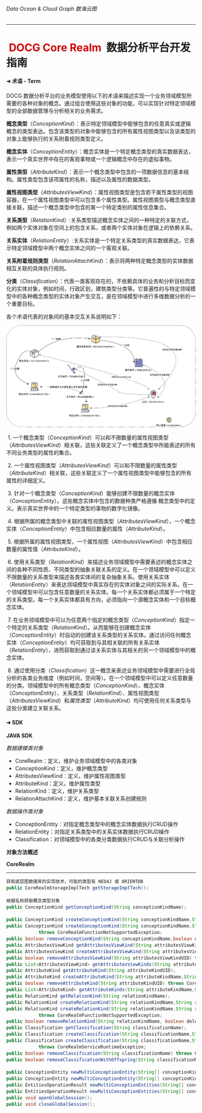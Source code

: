 ###### Data Ocean & Cloud Graph  数海云图

***
# <span style="color:#CE0000;"> DOCG Core Realm  </span>数据分析平台开发指南

#### ➜ 术语 - Term 

DOCG 数据分析平台的业务模型使用以下的术语来描述实现一个业务领域模型所需要的各种对象的概念。通过组合使用这些对象的功能，可以实现针对特定领域模型的全部数据管理与分析相关的业务需求。

**概念类型**（*ConceptionKind*）：表示特定领域模型中能够包含的任意真实或逻辑概念的类型表达。包含该类型的对象中能够包含的所有属性视图类型以及该类型的对象上能够执行的关系附着规则类型定义。

**概念实体**（*ConceptionEntity*）：概念实体是一个特定概念类型的真实数据表达，表示一个真实世界中存在的客观事物或一个逻辑概念中存在的虚拟事物。

**属性类型**（*AttributeKind*）：表示一个概念类型中包含的一项数据信息的基本结构。属性类型包含该项属性的名称，描述以及属性的数据类型。

**属性视图类型**（*AttributesViewKind*）：属性视图类型是包含若干属性类型的视图容器，在一个属性视图类型中可以包含多个属性类型。属性视图类型与概念类型直接关联，描述一个概念类型中包含的某一个特定类别的属性信息集合。

**关系类型**（*RelationKind*）:关系类型描述概念实体之间的一种特定的关联方式，例如两个实体对象在空间上的包含关系，或者两个实体对象在逻辑上的依赖关系。

**关系实体**（*RelationEntity*）:关系实体是一个特定关系类型的真实数据表达，它表示特定领域模型中两个概念实体之间的一个客观关联。

**关系附着规则类型**（*RelationAttachKind*）：表示将两种特定概念类型的实体数据相互关联的具体执行规则。

**分类**（*Classification*）：代表一类客观存在的，不依赖具体的业务和分析目标而变化的实体对象，例如时间，行政区划，建筑类型分类等。它普遍性的与特定领域模型中的各种概念类型的实体对象产生交互，是在领域模型中进行多维数据分析的一个重要目标。

各个术语代表的对象间的基本交互关系说明如下：

![image](documentPic/modelStructure.png)





​	1. 一个概念类型（*ConceptionKind*）可以和不限数量的属性视图类型（*AttributesViewKind*）相关联，这些关联定义了一个概念类型中所能表述的所有不同业务类型的属性的集合。

​	2. 一个属性视图类型（*AttributesViewKind*）可以和不限数量的属性类型（*AttributeKind*）相关联，这些关联定义了一个属性视图类型中能够包含的所有属性的详细定义。

​	3. 针对一个概念类型（*ConceptionKind*）能够创建不限数量的概念实体（*ConceptionEntity*）。这些概念实体中包含的数据种类严格遵循 概念类型中的定义。表示真实世界中的一个特定类型的事物的数字化镜像。

​	4. 根据所属的概念类型中关联的属性视图类型（*AttributesViewKind*），一个概念实体（*ConceptionEntity*）中包含相应数量的属性（*AttributeKind*）。

​	5. 根据所属的属性视图类型，一个属性视图（*AttributesViewKind*）中包含相应数量的属性值（*AttributeKind*）。

​	6. 使用关系类型（*RelationKind*）来描述业务领域模型中需要表述的概念实体之间的各种不同性质、不同类型的抽象关联关系的定义。在一个领域模型中可以定义不限数量的关系类型来描述各类实体间的复杂抽象关系。使用关系实体（*RelationEntity*）来表达领域模型中真实存在的实体对象之间的实际关系。在一个领域模型中可以包含任意数量的关系实体。每一个关系实体都必须属于一个特定的关系类型。每一个关系实体都具有方向，必须指向一个源概念实体和一个目标概念实体。

​	7. 在业务领域模型中可以为任意两个指定的概念类型（*ConceptionKind*）指定一个特定的关系类型（*RelationKind*）。从而能够在创建概念实体（*ConceptionEntity*）时自动的创建该关系类型的关系实体。通过访问任何概念实体（*ConceptionEntity*）均可获取到与其相关联的所有关系实体（*RelationEntity*），进而获取到通过该关系实体与其相关的另一个领域模型中的概念实体。

​	8. 通过使用分类（*Classification*）这一概念来表述业务领域模型中需要进行全局分析的各类业务维度（例如时间，空间等）。在一个领域模型中可以定义任意数量的分类。领域模型中的所有概念类型（*ConceptionKind*）、概念实体（*ConceptionEntity*）、关系类型（*RelationKind*）、属性视图类型（*AttributesViewKind*）和*属性类型*（*AttributeKind*）均可使用任何关系类型与这些分类建立关联关系。



#### ➜ SDK

**JAVA SDK**

*数据建模类对象*

- CoreRealm：定义，维护业务领域模型中的各类对象
- ConceptionKind：定义，维护概念类型
- AttributesViewKind：定义，维护属性视图类型
- AttributeKind：定义，维护属性类型
- RelationKind：定义，维护关系类型
- RelationAttachKind：定义，维护基本关联关系创建规则

*数据操作类对象*

- ConceptionEntity：对指定概念类型中的概念实体数据执行CRUD操作
- RelationEntity：对指定关系类型中的关系实体数据执行CRUD操作
- Classification：对领域模型中的各类分类数据执行CRUD与关联分析操作

**对象方法概述**

**CoreRealm**

---

```java
获取底层图数据库的实现技术，可能的类型有 NEO4J 或 ORIENTDB
public CoreRealmStorageImplTech getStorageImplTech();

根据名称获取概念类型对象
public ConceptionKind getConceptionKind(String conceptionKindName);

public ConceptionKind createConceptionKind(String conceptionKindName,String conceptionKindDesc);
public ConceptionKind createConceptionKind(String conceptionKindName,String conceptionKindDesc,String parentConceptionKindName)
            throws CoreRealmFunctionNotSupportedException;
public boolean removeConceptionKind(String conceptionKindName,boolean deleteExistEntities) throws CoreRealmServiceRuntimeException;
public AttributesViewKind getAttributesViewKind(String attributesViewKindUID);
public AttributesViewKind createAttributesViewKind(String attributesViewKindName,String attributesViewKindDesc, AttributesViewKind.AttributesViewKindDataForm attributesViewKindDataForm);
public boolean removeAttributesViewKind(String attributesViewKindUID) throws CoreRealmServiceRuntimeException;
public List<AttributesViewKind> getAttributesViewKinds(String attributesViewKindName, String attributesViewKindDesc, AttributesViewKind.AttributesViewKindDataForm attributesViewKindDataForm);
public AttributeKind getAttributeKind(String attributeKindUID);
public AttributeKind createAttributeKind(String attributeKindName,String attributeKindDesc, AttributeDataType attributeDataType);
public boolean removeAttributeKind(String attributeKindUID) throws CoreRealmServiceRuntimeException;
public List<AttributeKind> getAttributeKinds(String attributeKindName,String attributeKindDesc,AttributeDataType attributeDataType);
public RelationKind getRelationKind(String relationKindName);
public RelationKind createRelationKind(String relationKindName,String relationKindDesc);
public RelationKind createRelationKind(String relationKindName,String relationKindDesc,String parentRelationKindName)
            throws CoreRealmFunctionNotSupportedException;
public boolean removeRelationKind(String relationKindName, boolean deleteExistEntities) throws CoreRealmServiceRuntimeException;
public Classification getClassification(String classificationName);
public Classification createClassification(String classificationName,String classificationDesc);
public Classification createClassification(String classificationName,String classificationDesc,String parentClassificationName)
            throws CoreRealmServiceRuntimeException;
public boolean removeClassification(String classificationName) throws CoreRealmServiceRuntimeException;
public boolean removeClassificationWithOffspring(String classificationName) throws CoreRealmServiceRuntimeException;

public ConceptionEntity newMultiConceptionEntity(String[] conceptionKindNames,ConceptionEntityValue conceptionEntityValue, boolean addPerDefinedRelation) throws CoreRealmServiceRuntimeException;
public ConceptionEntity newMultiConceptionEntity(String[] conceptionKindNames,ConceptionEntityValue conceptionEntityValue,List<RelationAttachKind> relationAttachKindList) throws CoreRealmServiceRuntimeException;
public EntitiesOperationResult newMultiConceptionEntities(String[] conceptionKindNames,List<ConceptionEntityValue> conceptionEntityValues, boolean addPerDefinedRelation) throws CoreRealmServiceRuntimeException;
public EntitiesOperationResult newMultiConceptionEntities(String[] conceptionKindNames,List<ConceptionEntityValue> conceptionEntityValues, List<RelationAttachKind> relationAttachKindList) throws CoreRealmServiceRuntimeException;
public void openGlobalSession();
public void closeGlobalSession();
```

```java


   
```

